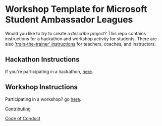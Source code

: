 # Workshop Template for Microsoft Student Ambassador Leagues

Would you like to try to create a _describe project_? This repo contains instructions for a hackathon and workshop activity for students. There are also ['train-the-trainer' instructions](instructor_materials/README.md) for teachers, coaches, and instructors.

## Hackathon Instructions

If you're participating in a hackathon, [here](hackathon.md).

## Workshop Instructions

Participating in a workshop? go [here](workshop.md).

[Contributing](CONTRIBUTING.md)

[Code of Conduct](CODE_OF_CONDUCT.md)
